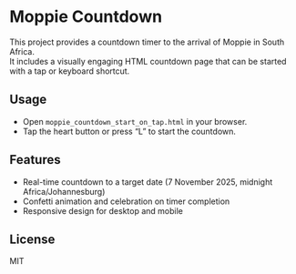 # Moppie Countdown

This project provides a countdown timer to the arrival of Moppie in South Africa.  
It includes a visually engaging HTML countdown page that can be started with a tap or keyboard shortcut.

## Usage

- Open `moppie_countdown_start_on_tap.html` in your browser.
- Tap the heart button or press “L” to start the countdown.

## Features

- Real-time countdown to a target date (7 November 2025, midnight Africa/Johannesburg)
- Confetti animation and celebration on timer completion
- Responsive design for desktop and mobile

## License

MIT
